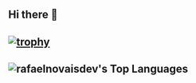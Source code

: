 ## Hi there 👋

<!--
**rafaelnovaisdev/rafaelnovaisdev** is a ✨ _special_ ✨ repository because its `README.md` (this file) appears on your GitHub profile.

Here are some ideas to get you started:

- 🔭 I’m currently working on ...
- 🌱 I’m currently learning ...
- 👯 I’m looking to collaborate on ...
- 🤔 I’m looking for help with ...
- 💬 Ask me about ...
- 📫 How to reach me: ...
- 😄 Pronouns: ...
- ⚡ Fun fact: ...
-->


[![trophy](https://github-profile-trophy.vercel.app/?username=rafaelnovaisdev)](https://github.com/ryo-ma/github-profile-trophy)
---
![rafaelnovaisdev's Top Languages](https://github-readme-stats.vercel.app/api/top-langs/?username=rafaelnovaisdev&theme=vue-dark&show_icons=true&hide_border=true&layout=compact)
---
